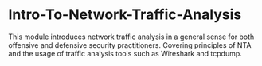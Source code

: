 # Intro-To-Network-Traffic-Analysis
This module introduces network traffic analysis in a general sense for both offensive and defensive security practitioners. Covering principles of NTA and the usage of traffic analysis tools such as Wireshark and tcpdump.
